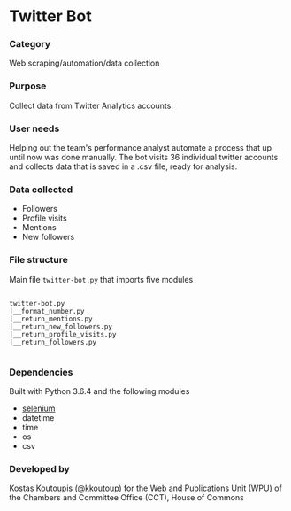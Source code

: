 # Twitter Bot

### Category
Web scraping/automation/data collection

### Purpose
Collect data from Twitter Analytics accounts.

### User needs
Helping out the team's performance analyst automate a process that up until now was done manually. The bot visits 36 individual twitter accounts and collects data that is saved in a .csv file, ready for analysis.

### Data collected
- Followers
- Profile visits
- Mentions
- New followers

### File structure
Main file `twitter-bot.py` that imports five modules
```

twitter-bot.py
|__format_number.py
|__return_mentions.py
|__return_new_followers.py
|__return_profile_visits.py
|__return_followers.py


```

### Dependencies
Built with Python 3.6.4 and the following modules
- [selenium](https://selenium-python.readthedocs.io/index.html)
- datetime
- time
- os
- csv

### Developed by
Kostas Koutoupis ([@kkoutoup](https://github.com/kkoutoup)) for the Web and Publications Unit (WPU) of the Chambers and Committee Office (CCT), House of Commons

